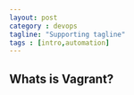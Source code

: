 ```yaml
---
layout: post
category : devops
tagline: "Supporting tagline"
tags : [intro,automation]
---
```


## Whats is Vagrant?
